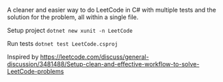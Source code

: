 A cleaner and easier way to do LeetCode in C# with multiple tests and the solution for the problem, all within a single file.

Setup project
`dotnet new xunit -n LeetCode`

Run tests `dotnet test LeetCode.csproj`

Inspired by https://leetcode.com/discuss/general-discussion/3481488/Setup-clean-and-effective-workflow-to-solve-LeetCode-problems
